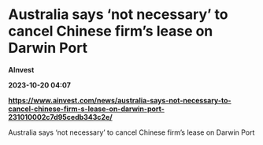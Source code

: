 # Australia says ‘not necessary’ to cancel Chinese firm’s lease on Darwin Port
**AInvest**

**2023-10-20 04:07**

**https://www.ainvest.com/news/australia-says-not-necessary-to-cancel-chinese-firm-s-lease-on-darwin-port-231010002c7d95cedb343c2e/**

Australia says ‘not necessary’ to cancel Chinese firm’s lease on Darwin Port